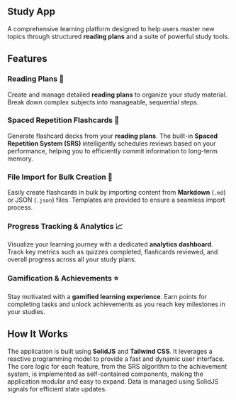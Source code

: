 ## Study App

A comprehensive learning platform designed to help users master new topics through structured **reading plans** and a suite of powerful study tools.

## Features

### Reading Plans 📖

Create and manage detailed **reading plans** to organize your study material. Break down complex subjects into manageable, sequential steps.

### Spaced Repetition Flashcards 🧠

Generate flashcard decks from your **reading plans**. The built-in **Spaced Repetition System (SRS)** intelligently schedules reviews based on your performance, helping you to efficiently commit information to long-term memory.

### File Import for Bulk Creation 📄

Easily create flashcards in bulk by importing content from **Markdown** (`.md`) or JSON (`.json`) files. Templates are provided to ensure a seamless import process.

### Progress Tracking & Analytics 📈

Visualize your learning journey with a dedicated **analytics dashboard**. Track key metrics such as quizzes completed, flashcards reviewed, and overall progress across all your study plans.

### Gamification & Achievements ⭐

Stay motivated with a **gamified learning experience**. Earn points for completing tasks and unlock achievements as you reach key milestones in your studies.

## How It Works

The application is built using **SolidJS** and **Tailwind CSS**. It leverages a reactive programming model to provide a fast and dynamic user interface. The core logic for each feature, from the SRS algorithm to the achievement system, is implemented as self-contained components, making the application modular and easy to expand. Data is managed using SolidJS signals for efficient state updates.
